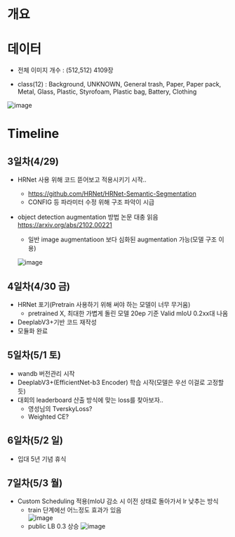 # 개요

# 데이터

- 전체 이미지 개수 : (512,512) 4109장

- class(12) : Background, UNKNOWN, General trash, Paper, Paper pack, Metal, Glass, Plastic, Styrofoam, Plastic bag, Battery, Clothing

![image](https://user-images.githubusercontent.com/43736669/119310188-5dda9380-bcaa-11eb-844d-36f2707331d3.png)


# Timeline

## 3일차(4/29)

- HRNet 사용 위해 코드 뜯어보고 적용시키기 시작.. 
  - https://github.com/HRNet/HRNet-Semantic-Segmentation
  - CONFIG 등 파라미터 수정 위해 구조 파악이 시급

- object detection augmentation 방법 논문 대충 읽음 https://arxiv.org/abs/2102.00221 

  - 일반 image augmentatioon 보다 심화된 augmentation 가능(모델 구조 이용)

  ![image](https://user-images.githubusercontent.com/43736669/116516294-6ab4d300-a908-11eb-822c-39705ad3c0a6.png)
  
  

## 4일차(4/30 금)
- HRNet 포기(Pretrain 사용하기 위해 써야 하는 모델이 너무 무거움)
  - pretrained X, 최대한 가볍게 돌린 모델 20ep 기준 Valid mIoU 0.2xx대 나옴
- DeeplabV3+기반 코드 재작성
- 모듈화 완료

## 5일차(5/1 토)
- wandb 버전관리 시작
- DeeplabV3+(EfficientNet-b3 Encoder) 학습 시작(모델은 우선 이걸로 고정할듯)
- 대회의 leaderboard 산출 방식에 맞는 loss를 찾아보자..
  - 영성님의 TverskyLoss?
  - Weighted CE?

## 6일차(5/2 일)
- 입대 5년 기념 휴식

## 7일차(5/3 월)
- Custom Scheduling 적용(mIoU 감소 시 이전 상태로 돌아가서 lr 낮추는 방식  
  - train 단계에선 어느정도 효과가 있음  
   ![image](https://user-images.githubusercontent.com/43736669/116854730-22aced80-ac33-11eb-86c1-dc68e5858d5d.png)
  - public LB 0.3 상승
   ![image](https://user-images.githubusercontent.com/43736669/116855902-280b3780-ac35-11eb-81ce-50af089ae512.png)


